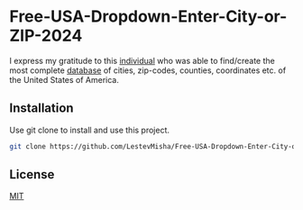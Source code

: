 # Free-USA-Dropdown-Enter-City-or-ZIP-2024
I express my gratitude to this [individual](https://github.com/niiknow) who was able to find/create the most complete [database](https://github.com/niiknow/zipcode-us) of cities, zip-codes, counties, coordinates etc. of the United States of America.

## Installation

Use git clone to install and use this project.

```bash
git clone https://github.com/LestevMisha/Free-USA-Dropdown-Enter-City-or-ZIP-2024.git
```

## License

[MIT](https://choosealicense.com/licenses/mit/)
